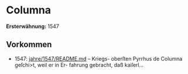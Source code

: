 # Columna

**Ersterwähnung:** 1547

## Vorkommen
- 1547: [jahre/1547/README.md](../jahre/1547/README.md) – Kriegs-
oberſten Pyrrhus de Columna geſchi>t, weil er in Er-
fahrung gebracht, daß kaiſerl...

